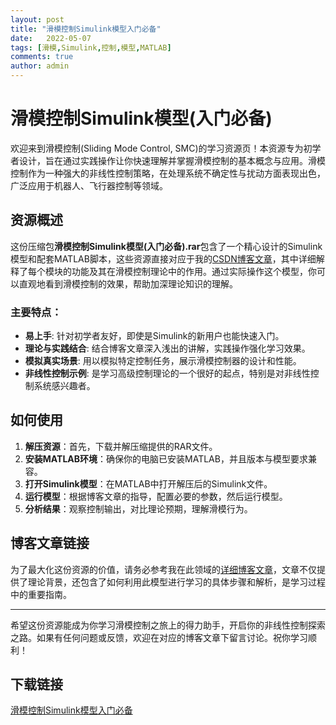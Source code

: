 ```yaml
---
layout: post
title: "滑模控制Simulink模型入门必备"
date:   2022-05-07
tags: [滑模,Simulink,控制,模型,MATLAB]
comments: true
author: admin
---
```

# 滑模控制Simulink模型(入门必备)

欢迎来到滑模控制(Sliding Mode Control, SMC)的学习资源页！本资源专为初学者设计，旨在通过实践操作让你快速理解并掌握滑模控制的基本概念与应用。滑模控制作为一种强大的非线性控制策略，在处理系统不确定性与扰动方面表现出色，广泛应用于机器人、飞行器控制等领域。

## 资源概述

这份压缩包**滑模控制Simulink模型(入门必备).rar**包含了一个精心设计的Simulink模型和配套MATLAB脚本，这些资源直接对应于我的[CSDN博客文章](https://blog.csdn.net/weixin_43145941/article/details/108776734#comments_17502623)，其中详细解释了每个模块的功能及其在滑模控制理论中的作用。通过实际操作这个模型，你可以直观地看到滑模控制的效果，帮助加深理论知识的理解。

### 主要特点：
- **易上手**: 针对初学者友好，即使是Simulink的新用户也能快速入门。
- **理论与实践结合**: 结合博客文章深入浅出的讲解，实践操作强化学习效果。
- **模拟真实场景**: 用以模拟特定控制任务，展示滑模控制器的设计和性能。
- **非线性控制示例**: 是学习高级控制理论的一个很好的起点，特别是对非线性控制系统感兴趣者。

## 如何使用

1. **解压资源**：首先，下载并解压缩提供的RAR文件。
2. **安装MATLAB环境**：确保你的电脑已安装MATLAB，并且版本与模型要求兼容。
3. **打开Simulink模型**：在MATLAB中打开解压后的Simulink文件。
4. **运行模型**：根据博客文章的指导，配置必要的参数，然后运行模型。
5. **分析结果**：观察控制输出，对比理论预期，理解滑模行为。

## 博客文章链接

为了最大化这份资源的价值，请务必参考我在此领域的[详细博客文章](https://blog.csdn.net/weixin_43145941/article/details/108776734#comments_17502623)，文章不仅提供了理论背景，还包含了如何利用此模型进行学习的具体步骤和解析，是学习过程中的重要指南。

---

希望这份资源能成为你学习滑模控制之旅上的得力助手，开启你的非线性控制探索之路。如果有任何问题或反馈，欢迎在对应的博客文章下留言讨论。祝你学习顺利！

## 下载链接

[滑模控制Simulink模型入门必备](https://pan.quark.cn/s/8e0d49fb4e5e)